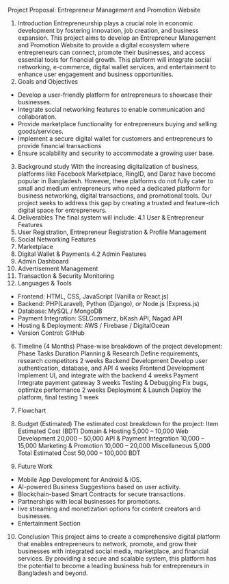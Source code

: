 Project Proposal: Entrepreneur Management and Promotion Website
1. Introduction
Entrepreneurship plays a crucial role in economic development by fostering innovation, job creation, and business expansion. This project aims to develop an Entrepreneur Management and Promotion Website to provide a digital ecosystem where entrepreneurs can connect, promote their businesses, and access essential tools for financial growth. This platform will integrate social networking, e-commerce, digital wallet services, and entertainment to enhance user engagement and business opportunities.
2. Goals and Objectives
- Develop a user-friendly platform for entrepreneurs to showcase their businesses.
- Integrate social networking features to enable communication and collaboration.
- Provide marketplace functionality for entrepreneurs buying and selling goods/services.
- Implement a secure digital wallet for customers and entrepreneurs to provide financial  transactions 
- Ensure scalability and security to accommodate a growing user base.
3. Background study
With the increasing digitalization of business, platforms like Facebook Marketplace, RingID, and Daraz have become popular in Bangladesh. However, these platforms do not fully cater to small and medium entrepreneurs who need a dedicated platform for business networking, digital transactions, and promotional tools. Our project seeks to address this gap by creating a trusted and feature-rich digital space for entrepreneurs.
4. Deliverables
The final system will include:
4.1 User & Entrepreneur Features
1. User Registration, Entrepreneur Registration & Profile Management
2. Social Networking Features
3. Marketplace
4. Digital Wallet & Payments
4.2 Admin Features
1. Admin Dashboard
2. Advertisement Management
3. Transaction & Security Monitoring
5. Languages & Tools
- Frontend: HTML, CSS, JavaScript (Vanilla or React.js)
- Backend: PHP(Laravel), Python (Django), or Node.js (Express.js)
- Database: MySQL / MongoDB
- Payment Integration: SSLCommerz, bKash API, Nagad API
- Hosting & Deployment: AWS / Firebase / DigitalOcean
- Version Control: GitHub
6. Timeline (4 Months)
Phase-wise breakdown of the project development:
Phase                  	Tasks                                               	Duration 
Planning & Research   	Define requirements, research competitors  	2 weeks 
Backend Development	Develop user authentication, database, and API  	4 weeks 
Frontend Development	Implement UI, and integrate with the backend 	4 weeks 
Payment	Integrate payment gateway 	3 weeks 
Testing & Debugging 	Fix bugs, optimize performance  	2 weeks
Deployment & Launch 	Deploy the platform, final testing  	1 week

7. Flowchart
 

8. Budget (Estimated)
The estimated cost breakdown for the project:
Item                     	Estimated Cost (BDT)
Domain & Hosting 	5,000 – 10,000
Web Development  	20,000 – 50,000
API & Payment Integration	10,000 – 15,000 
Marketing & Promotion 	10,000 – 20,000 
Miscellaneous            	5,000 
Total Estimated Cost	50,000 – 100,000 BDT

9. Future Work
- Mobile App Development for Android & iOS.
- AI-powered Business Suggestions based on user activity.
- Blockchain-based Smart Contracts for secure transactions.
- Partnerships with local businesses for promotions.
- live streaming and monetization options for content creators and businesses.
- Entertainment Section
10. Conclusion
This project aims to create a comprehensive digital platform that enables entrepreneurs to network, promote, and grow their businesses with integrated social media, marketplace, and financial services. By providing a secure and scalable system, this platform has the potential to become a leading business hub for entrepreneurs in Bangladesh and beyond.

